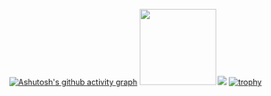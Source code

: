 [![Ashutosh's github activity graph](https://github-readme-activity-graph.vercel.app/graph?username=wushenhaoyu&theme=high-contrast)](https://github.com/ashutosh00710/github-readme-activity-graph)
 <img height="137px" src="https://github-readme-stats.vercel.app/api?username=wushenhaoyu&theme=dark" />  <img src="https://github-readme-stats.vercel.app/api/top-langs/?username=wushenhaoyu&theme=dark" />
[![trophy](https://github-profile-trophy.vercel.app/?username=wushenhaoyu&theme=onedark)](https://github.com/ryo-ma/github-profile-trophy)
<!--
**wushenhaoyu/wushenhaoyu** is a ✨ _special_ ✨ repository because its `README.md` (this file) appears on your GitHub profile.

Here are some ideas to get you started:

- 🔭 I’m currently working on ...
- 🌱 I’m currently learning ...
- 👯 I’m looking to collaborate on ...
- 🤔 I’m looking for help with ...
- 💬 Ask me about ...
- 📫 How to reach me: ...
- 😄 Pronouns: ...
- ⚡ Fun fact: ...
-->
